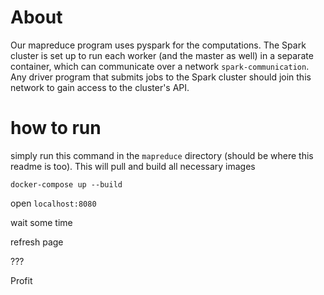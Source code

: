 # About
Our mapreduce program uses pyspark for the computations. 
The Spark cluster is set up to run each worker (and the master as well) in a separate container, which can communicate over a network ``spark-communication``.
Any driver program that submits jobs to the Spark cluster should join this network to gain access to the cluster's API.


# how to run
simply run this command in the ``mapreduce`` directory (should be where this readme is too).
This will pull and build all necessary images
```
docker-compose up --build
```

open ``localhost:8080``

wait some time

refresh page

???

Profit